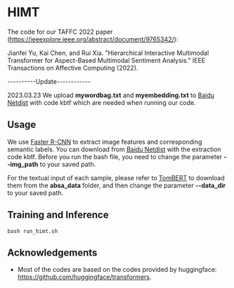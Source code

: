 # HIMT
The code for our TAFFC 2022 paper (https://ieeexplore.ieee.org/abstract/document/9765342/):

Jianfei Yu, Kai Chen, and Rui Xia. "Hierarchical Interactive Multimodal Transformer for Aspect-Based Multimodal Sentiment Analysis." IEEE Transactions on Affective Computing (2022).

----------Update------------

2023.03.23  We upload **mywordbag.txt** and **myembedding.txt** to [Baidu Netdist](https://pan.baidu.com/s/1F3rI0oSA2GTvToXlhXAsmQ) with code kbtf which are needed when running our code.

## Usage
We use [Faster R-CNN](https://github.com/peteanderson80/bottom-up-attention) to extract image features and corresponding semantic labels. You can download from [Baidu Netdist](https://pan.baidu.com/s/1F3rI0oSA2GTvToXlhXAsmQ) with the extraction code kbtf. Before you run the bash file, you need to change the parameter **--img_path** to your saved path.

For the textual input of each sample, please refer to [TomBERT](https://github.com/jefferyYu/TomBERT) to download them from the **absa_data** folder, and then change the parameter **--data_dir** to your saved path.

## Training and Inference
```
bash run_himt.sh
```

## Acknowledgements

- Most of the codes are based on the codes provided by huggingface: https://github.com/huggingface/transformers.
